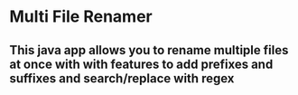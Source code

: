 # Multi File Renamer

## This java app allows you to rename multiple files at once with with features to add prefixes and suffixes and search/replace with regex